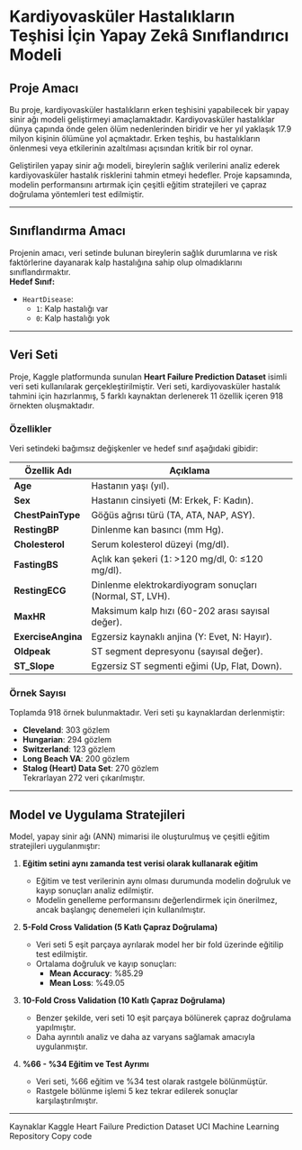 # Kardiyovasküler Hastalıkların Teşhisi İçin Yapay Zekâ Sınıflandırıcı Modeli

## Proje Amacı
Bu proje, kardiyovasküler hastalıkların erken teşhisini yapabilecek bir yapay sinir ağı modeli geliştirmeyi amaçlamaktadır. Kardiyovasküler hastalıklar dünya çapında önde gelen ölüm nedenlerinden biridir ve her yıl yaklaşık 17.9 milyon kişinin ölümüne yol açmaktadır. Erken teşhis, bu hastalıkların önlenmesi veya etkilerinin azaltılması açısından kritik bir rol oynar. 

Geliştirilen yapay sinir ağı modeli, bireylerin sağlık verilerini analiz ederek kardiyovasküler hastalık risklerini tahmin etmeyi hedefler. Proje kapsamında, modelin performansını artırmak için çeşitli eğitim stratejileri ve çapraz doğrulama yöntemleri test edilmiştir.

---

## Sınıflandırma Amacı
Projenin amacı, veri setinde bulunan bireylerin sağlık durumlarına ve risk faktörlerine dayanarak kalp hastalığına sahip olup olmadıklarını sınıflandırmaktır.  
**Hedef Sınıf:**
- `HeartDisease`: 
  - `1`: Kalp hastalığı var
  - `0`: Kalp hastalığı yok

---

## Veri Seti
Proje, Kaggle platformunda sunulan **Heart Failure Prediction Dataset** isimli veri seti kullanılarak gerçekleştirilmiştir. Veri seti, kardiyovasküler hastalık tahmini için hazırlanmış, 5 farklı kaynaktan derlenerek 11 özellik içeren 918 örnekten oluşmaktadır.

### Özellikler
Veri setindeki bağımsız değişkenler ve hedef sınıf aşağıdaki gibidir:

| Özellik Adı       | Açıklama                                                                                  |
|--------------------|------------------------------------------------------------------------------------------|
| **Age**           | Hastanın yaşı (yıl).                                                                     |
| **Sex**           | Hastanın cinsiyeti (M: Erkek, F: Kadın).                                                 |
| **ChestPainType** | Göğüs ağrısı türü (TA, ATA, NAP, ASY).                                                   |
| **RestingBP**     | Dinlenme kan basıncı (mm Hg).                                                            |
| **Cholesterol**   | Serum kolesterol düzeyi (mg/dl).                                                         |
| **FastingBS**     | Açlık kan şekeri (1: >120 mg/dl, 0: ≤120 mg/dl).                                         |
| **RestingECG**    | Dinlenme elektrokardiyogram sonuçları (Normal, ST, LVH).                                 |
| **MaxHR**         | Maksimum kalp hızı (60-202 arası sayısal değer).                                         |
| **ExerciseAngina**| Egzersiz kaynaklı anjina (Y: Evet, N: Hayır).                                            |
| **Oldpeak**       | ST segment depresyonu (sayısal değer).                                                   |
| **ST_Slope**      | Egzersiz ST segmenti eğimi (Up, Flat, Down).                                             |

### Örnek Sayısı
Toplamda 918 örnek bulunmaktadır. Veri seti şu kaynaklardan derlenmiştir:
- **Cleveland**: 303 gözlem
- **Hungarian**: 294 gözlem
- **Switzerland**: 123 gözlem
- **Long Beach VA**: 200 gözlem
- **Stalog (Heart) Data Set**: 270 gözlem  
Tekrarlayan 272 veri çıkarılmıştır.

---

## Model ve Uygulama Stratejileri
Model, yapay sinir ağı (ANN) mimarisi ile oluşturulmuş ve çeşitli eğitim stratejileri uygulanmıştır:

1. **Eğitim setini aynı zamanda test verisi olarak kullanarak eğitim**
   - Eğitim ve test verilerinin aynı olması durumunda modelin doğruluk ve kayıp sonuçları analiz edilmiştir.
   - Modelin genelleme performansını değerlendirmek için önerilmez, ancak başlangıç denemeleri için kullanılmıştır.

2. **5-Fold Cross Validation (5 Katlı Çapraz Doğrulama)**
   - Veri seti 5 eşit parçaya ayrılarak model her bir fold üzerinde eğitilip test edilmiştir.
   - Ortalama doğruluk ve kayıp sonuçları:
     - **Mean Accuracy**: %85.29
     - **Mean Loss**: %49.05

3. **10-Fold Cross Validation (10 Katlı Çapraz Doğrulama)**
   - Benzer şekilde, veri seti 10 eşit parçaya bölünerek çapraz doğrulama yapılmıştır.
   - Daha ayrıntılı analiz ve daha az varyans sağlamak amacıyla uygulanmıştır.

4. **%66 - %34 Eğitim ve Test Ayrımı**
   - Veri seti, %66 eğitim ve %34 test olarak rastgele bölünmüştür.
   - Rastgele bölünme işlemi 5 kez tekrar edilerek sonuçlar karşılaştırılmıştır.

---
Kaynaklar
Kaggle Heart Failure Prediction Dataset
UCI Machine Learning Repository
Copy code




